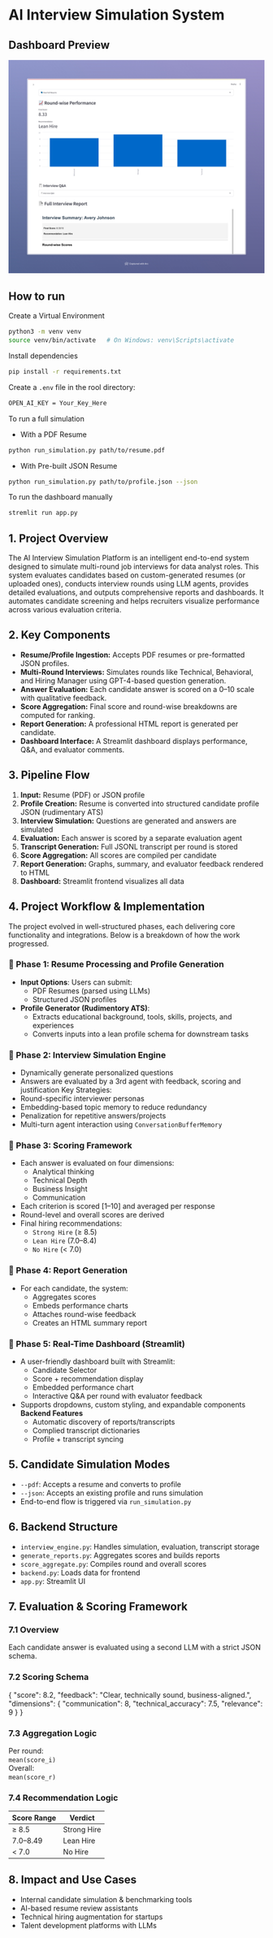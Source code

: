 # AI Interview Simulation System

## Dashboard Preview
![](https://github.com/DSM2499/AI_Interview_Simulator/blob/main/screenshots/AI%20Interview%20Review.jpeg)

## How to run
Create a Virtual Environment
```bash
python3 -m venv venv
source venv/bin/activate   # On Windows: venv\Scripts\activate
```
Install dependencies
```bash
pip install -r requirements.txt
```
Create a `.env` file in the rool directory:
```bash
OPEN_AI_KEY = Your_Key_Here
```
To run a full simulation
- With a PDF Resume
```bash
python run_simulation.py path/to/resume.pdf
```
- With Pre-built JSON Resume
```bash
python run_simulation.py path/to/profile.json --json
```

To run the dashboard manually
```bash
stremlit run app.py
```

## 1. Project Overview

The AI Interview Simulation Platform is an intelligent end-to-end system designed to simulate multi-round job interviews for data analyst roles. This system evaluates candidates based on custom-generated resumes (or uploaded ones), conducts interview rounds using LLM agents, provides detailed evaluations, and outputs comprehensive reports and dashboards. It automates candidate screening and helps recruiters visualize performance across various evaluation criteria.

## 2. Key Components

- **Resume/Profile Ingestion:** Accepts PDF resumes or pre-formatted JSON profiles.
- **Multi-Round Interviews:** Simulates rounds like Technical, Behavioral, and Hiring Manager using GPT-4-based question generation.
- **Answer Evaluation:** Each candidate answer is scored on a 0–10 scale with qualitative feedback.
- **Score Aggregation:** Final score and round-wise breakdowns are computed for ranking.
- **Report Generation:** A professional HTML report is generated per candidate.
- **Dashboard Interface:** A Streamlit dashboard displays performance, Q&A, and evaluator comments.

## 3. Pipeline Flow

1. **Input:** Resume (PDF) or JSON profile
2. **Profile Creation:** Resume is converted into structured candidate profile JSON (rudimentary ATS)
3. **Interview Simulation:** Questions are generated and answers are simulated
4. **Evaluation:** Each answer is scored by a separate evaluation agent
5. **Transcript Generation:** Full JSONL transcript per round is stored
6. **Score Aggregation:** All scores are compiled per candidate
7. **Report Generation:** Graphs, summary, and evaluator feedback rendered to HTML
8. **Dashboard:** Streamlit frontend visualizes all data

## 4. Project Workflow & Implementation
The project evolved in well-structured phases, each delivering core functionality and integrations. Below is a breakdown of how the work progressed.

### 🔹 Phase 1: Resume Processing and Profile Generation
- **Input Options**: Users can submit:
  - PDF Resumes (parsed using LLMs)
  - Structured JSON profiles
- **Profile Generator (Rudimentory ATS)**:
  - Extracts educational background, tools, skills, projects, and experiences
  - Converts inputs into a lean profile schema for downstream tasks

### 🔹 Phase 2: Interview Simulation Engine
- Dynamically generate personalized questions
- Answers are evaluated by a 3rd agent with feedback, scoring and justification
Key Strategies:
- Round-specific interviewer personas
- Embedding-based topic memory to reduce redundancy
- Penalization for repetitive answers/projects
- Multi-turn agent interaction using `ConversationBufferMemory`

### 🔹 Phase 3: Scoring Framework
- Each answer is evaluated on four dimensions:
  - Analytical thinking
  - Technical Depth
  - Business Insight
  - Communication
- Each criterion is scored [1–10] and averaged per response
- Round-level and overall scores are derived
- Final hiring recommendations:
  - `Strong Hire` (≥ 8.5)
  - `Lean Hire` (7.0–8.4)
  - `No Hire` (< 7.0)

### 🔹 Phase 4: Report Generation
- For each candidate, the system:
  - Aggregates scores
  - Embeds performance charts
  - Attaches round-wise feedback
  - Creates an HTML summary report

### 🔹 Phase 5: Real-Time Dashboard (Streamlit)
- A user-friendly dashboard built with Streamlit:
  - Candidate Selector
  - Score + recommendation display
  - Embedded performance chart
  - Interactive Q&A per round with evaluator feedback
- Supports dropdowns, custom styling, and expandable components
**Backend Features**
  - Automatic discovery of reports/transcripts
  - Complied transcript dictionaries
  - Profile + transcript syncing

## 5. Candidate Simulation Modes

- `--pdf`: Accepts a resume and converts to profile
- `--json`: Accepts an existing profile and runs simulation
- End-to-end flow is triggered via `run_simulation.py`

## 6. Backend Structure

- `interview_engine.py`: Handles simulation, evaluation, transcript storage
- `generate_reports.py`: Aggregates scores and builds reports
- `score_aggregate.py`: Compiles round and overall scores
- `backend.py`: Loads data for frontend
- `app.py`: Streamlit UI

## 7. Evaluation & Scoring Framework

### 7.1 Overview

Each candidate answer is evaluated using a second LLM with a strict JSON schema.

### 7.2 Scoring Schema

{
  "score": 8.2,
  "feedback": "Clear, technically sound, business-aligned.",
  "dimensions": {
    "communication": 8,
    "technical_accuracy": 7.5,
    "relevance": 9
  }
}

### 7.3 Aggregation Logic

Per round:  
`mean(score_i)`  
Overall:  
`mean(score_r)`

### 7.4 Recommendation Logic

| Score Range | Verdict       |
|-------------|---------------|
| ≥ 8.5       | Strong Hire   |
| 7.0–8.49    | Lean Hire     |
| < 7.0       | No Hire       |

## 8. Impact and Use Cases
- Internal candidate simulation & benchmarking tools
- AI-based resume review assistants
- Technical hiring augmentation for startups
- Talent development platforms with LLMs
